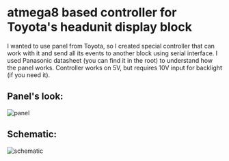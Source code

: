 # atmega8 based controller for Toyota's headunit display block

I wanted to use panel from Toyota, so I created special controller that can work with it and send all its events
to another block using serial interface. I used Panasonic datasheet (you can find it in the root) to understand how 
the panel works. Controller works on 5V, but requires 10V input for backlight (if you need it).

## Panel's look:

![panel](https://habrastorage.org/files/0c4/a37/89c/0c4a3789ce8b442c8ab7ed8e6bc1b6d7.jpg)

## Schematic:

![schematic](https://habrastorage.org/files/d18/09f/c45/d1809fc456794baf8973b73bf9ca67bc.png)
